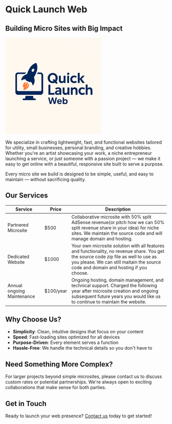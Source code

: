 # Quick Launch Web
## Building Micro Sites with Big Impact

<img src="img/QuickLaunchWeb.png" alt="Quick Launch Web Logo" width="300"/>

We specialize in crafting lightweight, fast, and functional websites tailored for utility, small businesses, personal branding, and creative hobbies. Whether you're an artist showcasing your work, a niche entrepreneur launching a service, or just someone with a passion project — we make it easy to get online with a beautiful, responsive site built to serve a purpose.

Every micro site we build is designed to be simple, useful, and easy to maintain — without sacrificing quality.

## Our Services

| Service | Price | Description |
|---------|-------|-------------|
| Partnered Microsite | $500 | Collaborative microsite with 50% split AdSense revenue(or pitch how we can 50% split revenue share in your idea) for niche sites. We maintain the source code and will manage domain and hosting. |
| Dedicated Website | $1000 | Your own microsite solution with all features and functionality, no revenue share. You get the source code zip file as well to use as you please. We can still maitain the source code and domain and hosting if you choose. |
| Annual ongoing Maintenance | $100/year | Ongoing hosting, domain management, and technical support. Charged the following year after microsite creation and ongoing subsequent future years you would like us to continue to maintain the website. |

## Why Choose Us?

- **Simplicity**: Clean, intuitive designs that focus on your content
- **Speed**: Fast-loading sites optimized for all devices
- **Purpose-Driven**: Every element serves a function
- **Hassle-Free**: We handle the technical details so you don't have to

## Need Something More Complex?

For larger projects beyond simple microsites, please contact us to discuss custom rates or potential partnerships. We're always open to exciting collaborations that make sense for both parties.

## Get in Touch

Ready to launch your web presence? [Contact us](mailto:jeremyjustus0916@gmail.com) today to get started!
